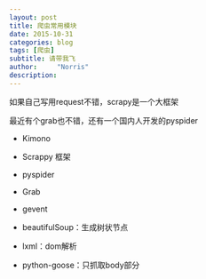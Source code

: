 ```yaml
---
layout: post
title: 爬虫常用模块
date: 2015-10-31
categories: blog
tags: [爬虫]
subtitle: 请带我飞
author:     "Norris"
description: 
---
```


如果自己写用request不错，scrapy是一个大框架

最近有个grab也不错，还有一个国内人开发的pyspider

- Kimono

- Scrappy 框架

- pyspider

- Grab

- gevent

- beautifulSoup：生成树状节点

- lxml：dom解析

- python-goose：只抓取body部分
